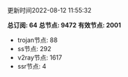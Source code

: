 更新时间2022-08-12 11:55:32

**总订阅: 64**
**总节点: 9472**
**有效节点: 2001**
- trojan节点: 88
- ss节点: 292
- v2ray节点: 1617
- ssr节点: 4

